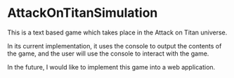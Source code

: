 # AttackOnTitanSimulation
This is a text based game which takes place in the Attack on Titan universe.

In its current implementation, it uses the console to output the contents of the game, and the user will use the console to interact with the game.

In the future, I would like to implement this game into a web application.
